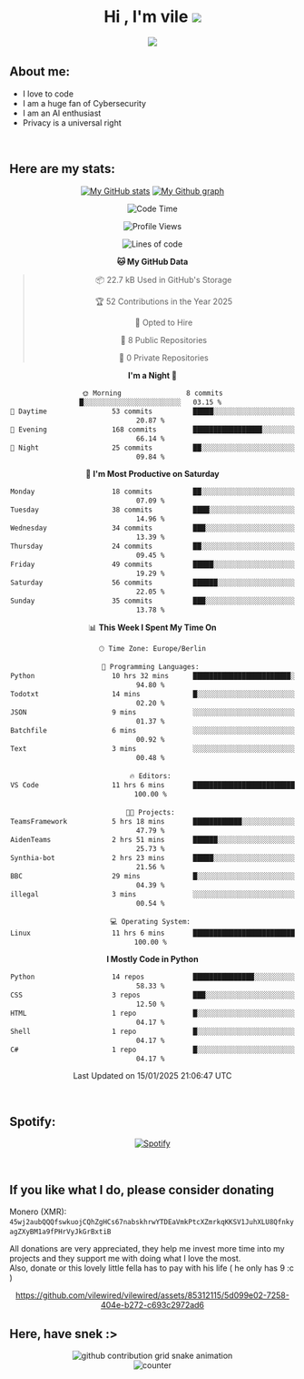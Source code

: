 <h1 align="center">Hi , I'm vile <img src="https://media.giphy.com/media/hvRJCLFzcasrR4ia7z/giphy.gif" width="35"></h1>
<p align="center">
  <a href="https://github.com/viledissociation"><img src="https://readme-typing-svg.demolab.com?font=Roboto+Mono&weight=300&size=28&duration=4000&pause=100&color=C109F7&center=true&vCenter=true&width=580&height=127&lines=I'm+a+programmer;I'm+an+AI+enthusiast;I'm+a+big+fan+of+Neural+Networks;I'm+interested+in+Computer+Science;I+love+Cybersecurity;By+the+way+I+use+Arch+%F0%9F%92%80"></a>
</p>

## About me:

- I love to code
- I am a huge fan of Cybersecurity
- I am an AI enthusiast
- Privacy is a universal right

<br>

## Here are my stats:

<div align="center">
    
 [![My GitHub stats](https://github-readme-stats.vercel.app/api?username=vilewired&count_private=true&show_icons=true&theme=radical)](https://github.com/vilewired)
 [![My Github graph](http://github-profile-summary-cards.vercel.app/api/cards/profile-details?username=vilewired&theme=radical)](https://github.com/vilewired)

<!--START_SECTION:waka-->
![Code Time](http://img.shields.io/badge/Code%20Time-387%20hrs%2054%20mins-blue)

![Profile Views](http://img.shields.io/badge/Profile%20Views-0-blue)

![Lines of code](https://img.shields.io/badge/From%20Hello%20World%20I%27ve%20Written-49.9%20thousand%20lines%20of%20code-blue)

**🐱 My GitHub Data** 

> 📦 22.7 kB Used in GitHub's Storage 
 > 
> 🏆 52 Contributions in the Year 2025
 > 
> 💼 Opted to Hire
 > 
> 📜 8 Public Repositories 
 > 
> 🔑 0 Private Repositories 
 > 
**I'm a Night 🦉** 

```text
🌞 Morning                8 commits           █░░░░░░░░░░░░░░░░░░░░░░░░   03.15 % 
🌆 Daytime                53 commits          █████░░░░░░░░░░░░░░░░░░░░   20.87 % 
🌃 Evening                168 commits         █████████████████░░░░░░░░   66.14 % 
🌙 Night                  25 commits          ██░░░░░░░░░░░░░░░░░░░░░░░   09.84 % 
```
📅 **I'm Most Productive on Saturday** 

```text
Monday                   18 commits          ██░░░░░░░░░░░░░░░░░░░░░░░   07.09 % 
Tuesday                  38 commits          ████░░░░░░░░░░░░░░░░░░░░░   14.96 % 
Wednesday                34 commits          ███░░░░░░░░░░░░░░░░░░░░░░   13.39 % 
Thursday                 24 commits          ██░░░░░░░░░░░░░░░░░░░░░░░   09.45 % 
Friday                   49 commits          █████░░░░░░░░░░░░░░░░░░░░   19.29 % 
Saturday                 56 commits          ██████░░░░░░░░░░░░░░░░░░░   22.05 % 
Sunday                   35 commits          ███░░░░░░░░░░░░░░░░░░░░░░   13.78 % 
```


📊 **This Week I Spent My Time On** 

```text
🕑︎ Time Zone: Europe/Berlin

💬 Programming Languages: 
Python                   10 hrs 32 mins      ████████████████████████░   94.80 % 
Todotxt                  14 mins             █░░░░░░░░░░░░░░░░░░░░░░░░   02.20 % 
JSON                     9 mins              ░░░░░░░░░░░░░░░░░░░░░░░░░   01.37 % 
Batchfile                6 mins              ░░░░░░░░░░░░░░░░░░░░░░░░░   00.92 % 
Text                     3 mins              ░░░░░░░░░░░░░░░░░░░░░░░░░   00.48 % 

🔥 Editors: 
VS Code                  11 hrs 6 mins       █████████████████████████   100.00 % 

🐱‍💻 Projects: 
TeamsFramework           5 hrs 18 mins       ████████████░░░░░░░░░░░░░   47.79 % 
AidenTeams               2 hrs 51 mins       ██████░░░░░░░░░░░░░░░░░░░   25.73 % 
Synthia-bot              2 hrs 23 mins       █████░░░░░░░░░░░░░░░░░░░░   21.56 % 
BBC                      29 mins             █░░░░░░░░░░░░░░░░░░░░░░░░   04.39 % 
illegal                  3 mins              ░░░░░░░░░░░░░░░░░░░░░░░░░   00.54 % 

💻 Operating System: 
Linux                    11 hrs 6 mins       █████████████████████████   100.00 % 
```

**I Mostly Code in Python** 

```text
Python                   14 repos            ███████████████░░░░░░░░░░   58.33 % 
CSS                      3 repos             ███░░░░░░░░░░░░░░░░░░░░░░   12.50 % 
HTML                     1 repo              █░░░░░░░░░░░░░░░░░░░░░░░░   04.17 % 
Shell                    1 repo              █░░░░░░░░░░░░░░░░░░░░░░░░   04.17 % 
C#                       1 repo              █░░░░░░░░░░░░░░░░░░░░░░░░   04.17 % 
```




 Last Updated on 15/01/2025 21:06:47 UTC
<!--END_SECTION:waka-->
</div>
<br>

## Spotify:

<div align="center">

[![Spotify](https://whois-hoeless.vercel.app/api/spotify?background_color=0d1117&border_color=090d13)](https://open.spotify.com/user/heanchenhorst)
</div>

<br>

## If you like what I do, please consider donating

Monero (XMR): ```45wj2aubQQQfswkuojCQhZgHCs67nabskhrwYTDEaVmkPtcXZmrkqKKSV1JuhXLU8QfnkyagZXyBM1a9fPHrVyJkGrBxtiB```

All donations are very appreciated, they help me invest more time into my projects and they support me with doing what I love the most.  
Also, donate or this lovely little fella has to pay with his life (  he only has 9 :c  )

<div align="center">


https://github.com/vilewired/vilewired/assets/85312115/5d099e02-7258-404e-b272-c693c2972ad6


</div>

## Here, have snek :>
<div align="center">
<picture>
  <source media="(prefers-color-scheme: dark)" srcset="https://raw.githubusercontent.com/vilewired/vilewired/output/github-contribution-grid-snake-dark.svg">
  <source media="(prefers-color-scheme: light)" srcset="https://raw.githubusercontent.com/vilewired/vilewired/output/github-contribution-grid-snake.svg">
  <img alt="github contribution grid snake animation" src="https://raw.githubusercontent.com/vilewired/vilewired/output/github-contribution-grid-snake.svg">
</div>

<div align="center">
  <img src="https://moe-counter.glitch.me/get/@hoeless_count?theme=rule34" alt="counter" />
</div>
